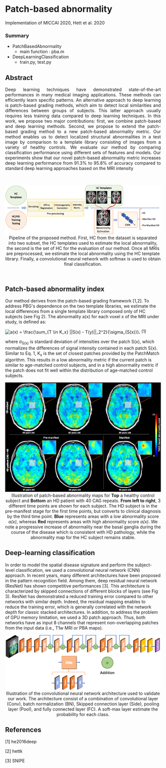 # Patch-based abnormality


Implementation of MICCAI 2020, Hett et al. 2020


### Summary
- PatchBasedAbnormality
    - main function : pba.m
- DeepLearningClassification
    - train.py, test.py



## Abstract
<p align="justify">Deep learning techniques have demonstrated state-of-the-art performances in many medical imaging applications. These methods can efficiently learn specific patterns. An alternative approach to deep learning is patch-based grading methods, which aim to detect local similarities and differences between groups of subjects. This latter approach usually requires less training data compared to deep learning techniques. In this work, we propose two major contributions: first, we combine patch-based and deep learning methods. Second, we propose to extend the patch-based grading method to a new patch-based abnormality metric. Our method enables us to detect localized structural abnormalities in a test image by comparison to a template library consisting of images from a variety of healthy controls.  We evaluate our method by comparing classification performance using different sets of features and models. Our experiments show that our novel patch-based abnormality metric increases deep learning performance from 91.3% to 95.8% of accuracy compared to standard deep learning approaches based on the MRI intensity</p>

<br>

<p align="center"><img src="figures/pipeline.png" width="600"><br>
Pipeline of the proposed method. First, HC from the dataset is separated into two subset, the HC templates used to estimate the local abnormality, the second is the set of HC for the evaluation of our method. Once all MRIs are preprocessed, we estimate the local abnormality using the HC template library. Finally, a convolutional neural network with softmax is used to obtain final classification.</p>
<br>

## Patch-based abnormality index

Our method derives from the patch-based grading framework [1,2]. To address PBG's dependence on the two template libraries, we estimate the local differences from a single template library composed only of HC subjects (see Fig 2). The abnormality a(x) for each voxel x of the MRI under study, is defined as:
 
<img src="http://www.sciweavers.org/tex2img.php?eq=a%28x%29%20%3D%20%5Cfrac%7B%5Csum_%7BT%20%5Cin%20K_x%7D%20%7C%7CS%28x%29%20-%20T%28y%29%7C%7C_2%5E2%7D%7B%5Csigma_%7BS%28x%29%7D%7D&bc=White&fc=Black&im=jpg&fs=12&ff=arev&edit=0" align="center" border="0" alt="a(x) = \frac{\sum_{T \in K_x} ||S(x) - T(y)||_2^2}{\sigma_{S(x)}}" width="236" height="51" />, (1)

where &sigma;<sub>S(x)</sub> is standard deviation of intensities over the patch S(x), which normalizes the differences of signal intensity contained in each patch S(x). Similar to Eq. 1, K<sub>x</sub> is the set of closest patches provided by the PatchMatch algorithm.  This results in a low abnormality metric if the current patch is similar to age-matched control subjects, and in a high abnormality metric if the patch does not fit well within the distribution of age-matched control subjects. 
<br>

<p align="center"><img src="figures/pbd_illustration.png" width="600"><br>
  Illustration of patch-based abnormality maps for <b>Top</b> a healthy control subject and <b>Bottom</b> an HD patient with 40 CAG repeats. <b>From left to right</b>, 3 different time points are shown for each subject. The HD subject is in the pre-manifest stage for the first time points, but converts to clinical diagnosis by the third time point. <b>Blue</b> represents areas with a low abnormality score <i>a(x)</i>, whereas <b>Red</b> represents areas with high abnormality score <i>a(x)</i>. We note a progressive increase of abnormality near the basal ganglia during the course of the disease which is consistent with HD pathology, while the abnormality map for the HC subject remains stable.</p>

## Deep-learning classification

In order to model the spatial disease signature and perform the subject-level classification, we used a convolutional neural network (CNN) approach. In recent years, many different architectures have been proposed in the pattern recognition field. Among them, deep residual neural network (ResNet) has shown competitive performances [3]. This architecture is characterized by skipped connections of different blocks of layers (see Fig 3). ResNet has demonstrated a reduced training error compared to other networks with similar depth. Indeed, the residual mapping enables to reduce the training error, which is generally correlated with the network depth for classic stacked architectures. In addition, to address the problem of GPU memory limitation, we used a 3D patch approach. Thus, both networks have as input 8 channels that represent non-overlapping patches from the input data (i.e., T1w MRI or PBA maps).

<p align="center"><img src="figures/network.png" width="600"><br>
Illustration of the convolutional neural network architecture used to validate our work. The architecture consist of a combination of convolutional layer (Conv), batch normalization (BN), Skipped connection layer (Side), pooling layer (Pool), and fully connected layer (FC). A soft-max layer estimate the probability for each class.</p>


## References
[1] he2016deep

[2] hettk

[3] SNIPE
